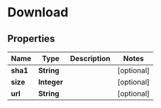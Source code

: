 

# Download

## Properties

Name | Type | Description | Notes
------------ | ------------- | ------------- | -------------
**sha1** | **String** |  |  [optional]
**size** | **Integer** |  |  [optional]
**url** | **String** |  |  [optional]




